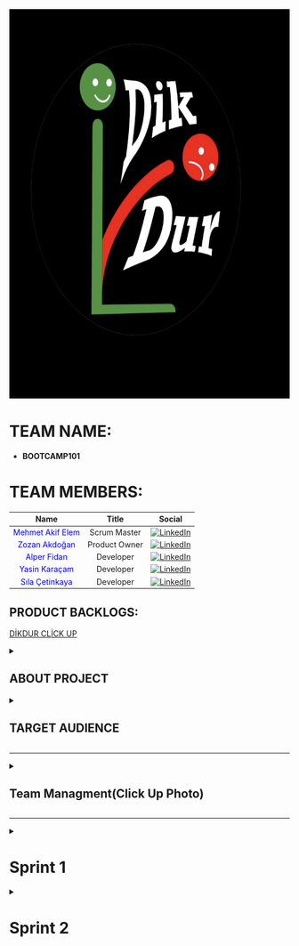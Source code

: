 <img src="Logo.png" width="700" height="700" alt="Team Name Logo"/> 

# **TEAM NAME:**  
- **BOOTCAMP101**  

# **TEAM MEMBERS:**
| Name | Title | Social |
|:-------:| :-----:| :--------:|
| <a href="https://github.com/melisalparslan" style="text-decoration:none; color:blue;">Mehmet Akif Elem</a> | Scrum Master | [<img src="https://upload.wikimedia.org/wikipedia/commons/c/ca/LinkedIn_logo_initials.png" alt="LinkedIn" width="20"/>](https://www.linkedin.com/in/makifelem/) |
| <a href="https://github.com/olgnbrn" style="text-decoration:none; color:blue;">Zozan Akdoğan </a> | Product Owner | [<img src="https://upload.wikimedia.org/wikipedia/commons/c/ca/LinkedIn_logo_initials.png" alt="LinkedIn" width="20"/>](https://www.linkedin.com/in/zozanakdogan/) |
| <a href="https://github.com/Ulwus" style="text-decoration:none; color:blue;">Alper Fidan</a> | Developer | [<img src="https://upload.wikimedia.org/wikipedia/commons/c/ca/LinkedIn_logo_initials.png" alt="LinkedIn" width="20"/>](https://www.linkedin.com/in/alper-fidan/) |
| <a href="https://github.com/Ulwus" style="text-decoration:none; color:blue;">Yasin Karaçam </a> | Developer | [<img src="https://upload.wikimedia.org/wikipedia/commons/c/ca/LinkedIn_logo_initials.png" alt="LinkedIn" width="20"/>](https://www.linkedin.com/in/yasin-karacamm/) |
| <a href="https://github.com/Ulwus" style="text-decoration:none; color:blue;">Sıla Çetinkaya </a> | Developer | [<img src="https://upload.wikimedia.org/wikipedia/commons/c/ca/LinkedIn_logo_initials.png" alt="LinkedIn" width="20"/>](https://www.linkedin.com/in/s%C4%B1la-%C3%A7etinkaya-5648a1225/) |


<H2>PRODUCT BACKLOGS:</H2>
<P><A HREF="https://app.clickup.com/90151335937/v/s/90155373300">DİKDUR CLİCK UP</A></P>

<details>
  <summary><h2>ABOUT PROJECT</h2></summary>

**DikDur** is an AI-powered, socially interactive, and data-driven corporate physiotherapy platform designed to improve employee health, reduce posture disorders, and enhance team motivation.  

### **Key Objectives:**  
✔ Ergonomic and physical therapy solutions for hybrid/remote workers  
✔ Gamified wellness challenges to boost team interaction  
✔ Customized health reporting for companies to optimize workforce productivity  
✔ Turkey-wide physiotherapist/ergotherapist network for quick appointments and online therapy  

---

### **1. Employee Health Monitoring Dashboard (HR Dashboard)**  
- **Anonymous Posture Scoring:** Department-based posture analysis to identify risk groups  
- **Ergonomics Reports:** Personalized workstation setup recommendations based on sitting duration and movement frequency  
- **Absenteeism Analysis:** Measuring the impact of musculoskeletal issues on employee performance  

### **2. Team Social Interaction & Gamification**  
- **Interdepartmental DikDur Challenges:**  
  - Weekly *"Best Posture Team"* competition (scoring based on exercise completion and posture scores)  
  - Winning team receives gym discounts or health bonuses  
- **In-App Chat & Forum:**  
  - Social space for employees to share exercises  
  - Live Q&A with physiotherapists  

### **3. Virtual Physical Therapy & Ergotherapist Network**  
- **Turkey-Wide Physiotherapist Map:**  
  - Find local specialists and book online/in-person appointments  
- **Mobile Physiotherapy for Hybrid Workers:**  
  - Video consultations and home exercise programs for remote employees  

### **4. Smart Reminders & AI-Assisted Systems**  
- **Push Notification Breaks:**  
  - *"You've been sitting for 30 minutes – time for a 2-minute stretch!"*  
- **Voice Assistant (AI Coach):**  
  - *"Hey DikDur, what are today's back exercises?"*  
- **AI-Powered Ergonomics Assistant:**  
  - Real-time posture correction via webcam analysis  

### **5. Group Therapy & Wellness Events**  
- **Live Group Exercises:**  
  - *"Posture Breaks"* – 10-minute office workouts 3x weekly  
- **Webinar Series:**  
  - Trainings like *"Proper Office Posture"* and *"Relieving Back Pain"*  
- **1-on-1 Expert Sessions:**  
  - Book private consultations through the platform  

### **6. Gym Partnerships & Wellness Rewards**  
- **Points-Based Rewards System:**  
  - Redeem DikDur points for discounts at partner gyms  
- **Corporate Memberships:**  
  - Special agreements with fitness centers  

</details>

<details>
  <summary><h2>TARGET AUDIENCE</h2></summary>

1. **Corporate Companies (HR & Wellness Departments)**  
   - Medium and large-scale enterprises  
   - Especially companies with desk-bound employees  
2. **Hybrid/Remote Professionals**  
   - Office-heavy sectors (IT, finance, marketing, etc.)  
3. **Physiotherapists & Ergotherapists**  
   - Professionals offering consultations through the platform  
   - Private clinics and healthcare centers  
4. **Gyms & Wellness Centers**  
   - Collaborative fitness partners  
5. **Insurance Companies**  
   - Integration with corporate health packages  

</details>


---

<details>
  <summary><h2>Team Managment(Click Up Photo)</h2></summary>
  <img src="Photos/dutys.png" width="700" height="700" alt="Team Name Logo"/> 
</details>
  

---

<details>
  <summary><h1>Sprint 1</h1></summary>
  
## **SPRINT SCORING:**  
At the beginning of the sprint, we set a total score of **10 points** for the team, divided as follows:  
## ✅ Sprint Scoring Table

| 📝 **Task**                                   | 🔥 **Priority** | 🎯 **Points** | ✅ **Status**     |
|-----------------------------------------------|------------------|---------------|-------------------|
| Team Dynamics Established                     | High             | 20            | Completed ✅       |
| Creating a Shared Workspace & Participation   | High             | 20            | Completed ✅       |
| Topic Selection & Research                    | Medium           | 20            | Completed ✅       |
| Product Naming                                | Medium           | 20            | Completed ✅       |
| Team Logo Selection                           | Low              | 20            | Completed ✅       |
| **Total**                                     |                  | **100**       | **Completed ✅**   |

**Goal Achieved – Full 10 Points Earned!**  

## **SPRINT NOTES:**
- Active communication was maintained throughout Sprint 1.
- Task assignments and tracking were managed via ClickUp.
- The project name, target audience, and core features were defined.
- Team logo was created and visuals for presentations were prepared.
- Initial idea phase was completed, and wireframe designs were initiated.
- Tasks were equally distributed following Scrum methodology.
- Progress was tracked through daily meetings.
- Full score was achieved by reaching all sprint goals.
<img src="Photos/dutys.png" width="700" height="700" alt="Team Name Logo"/> 


## **DAILY MEETINGS:**  
After an initial live evaluation, we scheduled meetings based on team availability (considering university schedules and exams).  
- **Frequency:** At least twice a week → Later shifted to daily check-ins  
- **Time:** Every other day, 10 AM–12 PM  
- **Platforms:** Google Meets & WhatsApp
<img src="Photos/WhatsappImage.png" width="300" height="300" alt="Whatsapp Chat"/>
<img src="Photos/WhatsappImage2.png" width="300" height="300" alt="Whatsapp Chat"/>
<img src="Photos/TeamMeet3.png" width="300" height="300" alt="Whatsapp Chat"/>

## **PRODUCT STATUS:**  
The product is currently in the idea and design phase. Initial screen drafts for the user panel, health scores, and interactive features have been discussed within the team and design work has begun. In the upcoming sprints, the aim is to prepare the first prototypes.

## **DEVELOPMENT PROCESS:**  
- All team members participated in every step (no sub-teams).  
- Decisions were made democratically through voting.  

<img src="Photos/ProductIdeas.png" width="400" height="400" alt="Team Name Logo"/> 

## **SPRINT REVIEW:**  
Our first sprint successfully achieved its interim goals, and the project started smoothly. Healthy communication was maintained during discussions, which is crucial for teamwork.  

## **SPRINT RETROSPECTIVE:**  
- Our main goals were **team bonding & project structuring**.  
- We reached the **full 10-point target**.  
- Future sprints will follow the same **5 key sub-goals per sprint**.  

## **PROBLEMS & OBSTACLES:**  
- A **late start** initially put us behind, but strong team dynamics helped compensate for it.

</details>

<details>
  <summary><h1>Sprint 2</h1></summary>

### ✅ ** WEBSITE SCREENSHOTS**  
Initial screens of the DikDur platform have been designed and partially implemented. Below are key interfaces:  
- **Login & Registration Pages**
- 
- **HR Dashboard** with posture analytics
- 
- **Gamification Panel** for challenges and rewards  
- **Virtual Appointment Interface** for physiotherapy sessions  

<img src="Photos/appscreen1.png" width="400" height="400" alt="App Screenshot"/>
<img src="Photos/appscreen2.png" width="400" height="400" alt="App Screenshot"/>
<img src="Photos/appscreen3.png" width="400" height="400" alt="App Screenshot"/>

---

### 🗂 **PROJECT MANAGEMENT**  
All Sprint 2 tasks were assigned, tracked, and reviewed via ClickUp.  
- Feature implementations were divided into smaller tasks  
- Progress was monitored through the ClickUp board  
- Milestones were set for UI/UX and development separately  

<img src="Photos/projectmanagement2.png" width="700" alt="Project Management Board"/>

---

### 📉 **BURNDOWN CHART**  

## 🏃 Sprint 2 Task Table

| Task                                                                 | Priority       | Points | Status   |
|----------------------------------------------------------------------|----------------|--------|----------|
| Decide color palette                                                 | 🔴 High        | 5      | ✅ Done   |
| Assign pair programming duties                                       | 🔴 High        | 10     | ✅ Done   |
| Daily Scrum scoring & burnout tracking                               | 🔴 High        | 10     | ✅ Done   |
| Daily WhatsApp chats added regularly to GitHub                       | 🔴 High        | 10     | ✅ Done   |
| Write meeting summaries                                              | 🔴 High        | 10     | ✅ Done   |
| Write and edit README file                                           | 🔴 High        | 10     | ✅ Done   |
| Design Figma layout                                                  | 🔴 High        | 20     | ✅ Done   |
| Set up login and authentication after draft website is ready         | 🟠 Medium      | 30     | ✅ Done   |
| Start working on selected technology                                 | 🟠 Medium      | 20     | ✅ Done   |
| Define website concept                                               | 🟢 Low         | 15     | ✅ Done   |
| Decide which technology to use                                       | 🟢 Low         | 10     | ✅ Done   |

**✅ Total Points: 150 — All tasks completed!**
We maintained a burndown chart to track sprint velocity and ensure on-time delivery of features.

Initial backlog estimation: 150 Story Points

Final delivery: 150 Story Points Completed

## 🏃 Sprint 2 Burndown Chart 
![Sprint 2 Burndown Chart](https://raw.githubusercontent.com/AidenLM/DikDur/main/sprint2.png)






---

### 💬 **WHATSAPP CHAT **  
Daily coordination and updates were managed on WhatsApp:  
- Task follow-ups  
- Urgent issue resolutions  

<img src="Photos/WhatsappImageSprint2_1.png" width="300" height="300" alt="WhatsApp Sprint 2"/>
<img src="Photos/WhatsappImageSprint2_2.png" width="300" height="300" alt="WhatsApp Sprint 2"/>

---

### 🎥 **MEETING SCREENSHOTS**  
Meetings were held regularly to review progress and assign tasks:  
- Sprint Planning & Mid-Sprint Review  
- UI/UX walkthroughs  
- Code merge and functionality discussion  

<img src="Photos/TeamMeetSprint2_1.png" width="300" height="300" alt="Meeting Screenshot"/>
<img src="Photos/TeamMeetSprint2_2.png" width="300" height="300" alt="Meeting Screenshot"/>

---

### 🔄 **SPRINT REVIEW & RETROSPECTIVE**  
**Achievements:**  
- Core screens were implemented and tested  
- First click-through prototype was presented  
- Improved sprint planning based on learnings from Sprint 1  

**Challenges:**  
- Synchronizing design and development timelines  
- Minor delays due to overlapping school exams  

**Next Steps:**  
- Backend connection for user and HR modules  
- Full implementation of gamification logic  
- Preparing for user testing in Sprint 3  

</details>

